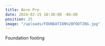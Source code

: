 ```yaml
---
title: Bore Pro
date: 2024-02-15 10:30:00 -06:00
position: 25
image: "/uploads/FOUNDATION%20FOOTING.jpg"
---
```


Foundation footing